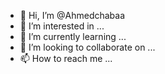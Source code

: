 - 👋 Hi, I’m @Ahmedchabaa
- 👀 I’m interested in ...
- 🌱 I’m currently learning ...
- 💞️ I’m looking to collaborate on ...
- 📫 How to reach me ...

<!---
Ahmedchabaa/Ahmedchabaa is a ✨ special ✨ repository because its `README.md` (this file) appears on your GitHub profile.
You can click the Preview link to take a look at your changes.
--->

